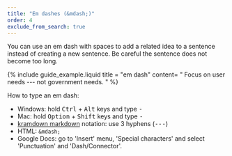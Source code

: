 ```yaml
---
title: "Em dashes (&mdash;)"
order: 4
exclude_from_search: true
---
```


You can use an em dash with spaces to add a related idea to a sentence instead of creating a new sentence. Be careful the sentence does not become too long.

{% include guide_example.liquid
  title = "em dash"
  content= "
Focus on user needs --- not government needs.
"
%}

How to type an em dash:

- Windows: hold <kbd>Ctrl</kbd> + <kbd>Alt</kbd> keys and type <kbd>-</kbd>
- Mac: hold <kbd>Option</kbd> + <kbd>Shift</kbd> keys and type <kbd>-</kbd>
- [kramdown markdown](http://kramdown.gettalong.org/) notation: use 3 hyphens (<kbd>---</kbd>)
- HTML: `&mdash;`
- Google Docs: go to 'Insert' menu, 'Special characters' and select 'Punctuation' and 'Dash/Connector'.

